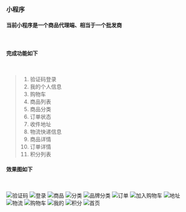 ### **小程序**

#### 当前小程序是一个商品代理端、相当于一个批发商
<br/> 

#### 完成功能如下
<br/>   

>1. 验证码登录
>2. 我的个人信息
>3. 购物车
>4. 商品列表
>5. 商品分类
>6. 订单状态
>7. 收件地址
>8. 物流快递信息
>9. 商品详情
>10. 订单详情
>11. 积分列表

#### 效果图如下
<br/>

![验证码](./img/verify-code.png)
![登录](./img/登录.png)
![商品](./img/商品.png)
![分类](./img/分类.png)
![品牌分类](./img/品牌分类.png)
![订单](./img/订单.png)
![加入购物车](./img/加入购物车.png)
![地址](./img/地址.png)
![物流](./img/物流.png)
![购物车](./img/购物车.png)
![我的](./img/我的.png)
![积分](./img/积分.png)
![首页](./img/首页.png)
